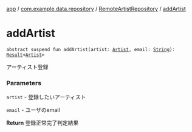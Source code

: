 [app](../../index.md) / [com.example.data.repository](../index.md) / [RemoteArtistRepository](index.md) / [addArtist](./add-artist.md)

# addArtist

`abstract suspend fun addArtist(artist: `[`Artist`](../../com.example.domain.model.entity/-artist/index.md)`, email: `[`String`](https://kotlinlang.org/api/latest/jvm/stdlib/kotlin/-string/index.html)`): `[`Result`](../../com.example.domain.model.value/-result/index.md)`<`[`Artist`](../../com.example.domain.model.entity/-artist/index.md)`>`

アーティスト登録

### Parameters

`artist` - 登録したいアーティスト

`email` - ユーザのemail

**Return**
登録正常完了判定結果

